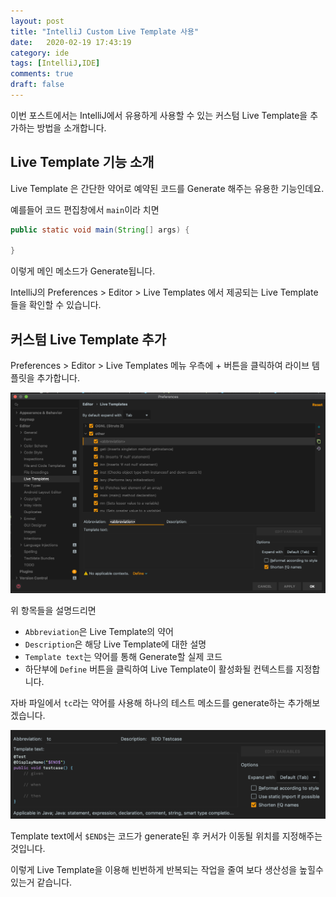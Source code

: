 ```yaml
---
layout: post
title: "IntelliJ Custom Live Template 사용"
date:   2020-02-19 17:43:19
category: ide
tags: [IntelliJ,IDE]
comments: true
draft: false
---
```

이번 포스트에서는 IntelliJ에서 유용하게 사용할 수 있는 커스텀 Live Template을 추가하는 방법을 소개합니다.

## Live Template 기능 소개
Live Template 은 간단한 약어로 예약된 코드를 Generate 해주는 유용한 기능인데요.

예를들어 코드 편집창에서 `main`이라 치면

```java
public static void main(String[] args) {

}
```

이렇게 메인 메소드가 Generate됩니다.

IntelliJ의 Preferences > Editor > Live Templates 에서 제공되는 Live Template들을 확인할 수 있습니다.

## 커스텀 Live Template 추가
Preferences > Editor > Live Templates 메뉴 우측에 + 버튼을  클릭하여 라이브 템플릿을 추가합니다. 

![Image1](./images/2020-02-19-intellij-custom-livetemplate/1.png)

위 항목들을 설명드리면

- `Abbreviation`은 Live Template의 약어
- `Description`은 해당 Live Template에 대한 설명
- `Template text`는 약어를 통해 Generate할 실제 코드
- 하단부에 `Define` 버튼을 클릭하여 Live Template이 활성화될 컨텍스트를 지정합니다.

자바 파일에서 `tc`라는 약어를 사용해 하나의 테스트 메소드를 generate하는 추가해보겠습니다.

![Image1](./images/2020-02-19-intellij-custom-livetemplate/2.png)

Template text에서 `$END$`는 코드가 generate된 후 커서가 이동될 위치를 지정해주는 것입니다.


이렇게 Live Template을 이용해 빈번하게 반복되는 작업을 줄여 보다 생산성을 높힐수 있는거 같습니다.
